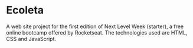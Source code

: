 # Ecoleta
A web site project for the first edition of Next Level Week (starter), a free online bootcamp offered by Rocketseat. The technologies used are HTML, CSS and JavaScript. 

